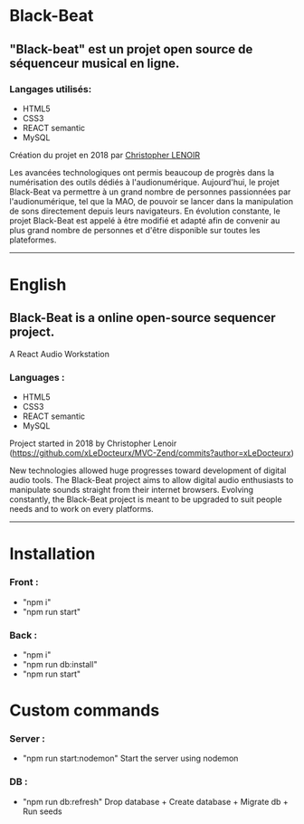 # Black-Beat

## "Black-beat" est un projet open source de séquenceur musical en ligne.

### Langages utilisés:
* HTML5
* CSS3
* REACT semantic
* MySQL

Création du projet en 2018 par [Christopher LENOIR](https://github.com/xLeDocteurx/MVC-Zend/commits?author=xLeDocteurx)

Les avancées technologiques ont permis beaucoup de progrès dans la numérisation des outils dédiés à l'audionumérique.
Aujourd'hui, le projet Black-Beat va permettre à un grand nombre de personnes passionnées par l'audionumérique, tel que la MAO, de pouvoir se lancer dans la manipulation de sons directement depuis leurs navigateurs.
En évolution constante, le projet Black-Beat est appelé à être modifié et adapté afin de convenir au plus grand nombre de personnes et d'être disponible sur toutes les plateformes.


************
# English

## Black-Beat is a online open-source sequencer project.
A React Audio Workstation

### Languages :
* HTML5
* CSS3
* REACT semantic
* MySQL

Project started in 2018 by Christopher Lenoir (https://github.com/xLeDocteurx/MVC-Zend/commits?author=xLeDocteurx)

New technologies allowed huge progresses toward development of digital audio tools.
The Black-Beat project aims to allow digital audio enthusiasts to manipulate sounds straight from their internet browsers.
Evolving constantly, the Black-Beat project is meant to be upgraded to suit people needs and to work on every platforms.

************
# Installation

### Front :
* "npm i"
* "npm run start"

### Back :
* "npm i"
* "npm run db:install"
* "npm run start"

# Custom commands

### Server :
* "npm run start:nodemon"
Start the server using nodemon

### DB :
* "npm run db:refresh"
Drop database + Create database + Migrate db + Run seeds